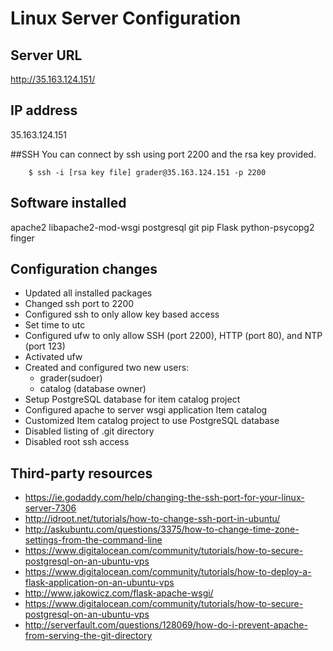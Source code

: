 # Linux Server Configuration

## Server URL
http://35.163.124.151/

## IP address
35.163.124.151

##SSH
You can connect by ssh using port 2200 and the rsa key provided.
```
	$ ssh -i [rsa key file] grader@35.163.124.151 -p 2200
```


## Software installed
apache2
libapache2-mod-wsgi
postgresql
git
pip
Flask
python-psycopg2
finger

## Configuration changes
* Updated all installed packages
* Changed ssh port to 2200
* Configured ssh to only allow key based access
* Set time to utc
* Configured ufw to only allow SSH (port 2200), HTTP (port 80), and NTP (port 123)
* Activated ufw
* Created and configured two new users:
	* grader(sudoer)
	* catalog (database owner)
* Setup PostgreSQL database for item catalog project
* Configured apache to server wsgi application Item catalog
* Customized Item catalog project to use PostgreSQL database
* Disabled listing of .git directory
* Disabled root ssh access

## Third-party resources
* https://ie.godaddy.com/help/changing-the-ssh-port-for-your-linux-server-7306
* http://idroot.net/tutorials/how-to-change-ssh-port-in-ubuntu/
* http://askubuntu.com/questions/3375/how-to-change-time-zone-settings-from-the-command-line
* https://www.digitalocean.com/community/tutorials/how-to-secure-postgresql-on-an-ubuntu-vps
* https://www.digitalocean.com/community/tutorials/how-to-deploy-a-flask-application-on-an-ubuntu-vps
* http://www.jakowicz.com/flask-apache-wsgi/
* https://www.digitalocean.com/community/tutorials/how-to-secure-postgresql-on-an-ubuntu-vps
* http://serverfault.com/questions/128069/how-do-i-prevent-apache-from-serving-the-git-directory